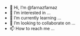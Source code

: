 - 👋 Hi, I’m @farnazfarnaz
- 👀 I’m interested in ...
- 🌱 I’m currently learning ...
- 💞️ I’m looking to collaborate on ...
- 📫 How to reach me ...

<!---
farnazfarnaz/farnazfarnaz is a ✨ special ✨ repository because its `README.md` (this file) appears on your GitHub profile.
You can click the Preview link to take a look at your changes.
--->
